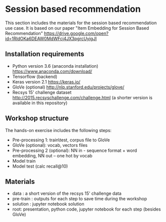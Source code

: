 # Session based recommendation
This section includes the materials for the session based recommendation use case.
It is based on our paper "Item Embedding for Session Based Recommendation" https://drive.google.com/open?id=1RIdOKa6DEAW0MdWFcj4JX3pgrcUyigJI

## Installation requirements 
- Python version 3.6 (anaconda installation)  https://www.anaconda.com/download/
- Tensorflow (backend) 
- Keras version 2.1 https://keras.io/
- GloVe (optional) http://nlp.stanford.edu/projects/glove/
- Recsys 15' challenge dataset http://2015.recsyschallenge.com/challenge.html (a shorter version is available in this repository)

## Workshop structure
The hands-on exercise includes the following steps:
- Pre-processing 1: train\test, corpus file to GloVe
- GloVe (optional): vocab, vectors files
- Pre-processing 2 (optional):  NN in - sequence format + word embedding, NN out – one hot by vocab
- Model train
- Model test (calc recall@10)

## Materials
- data : a short version of the recsys 15' challenge data
- pre-train : outputs for each step to save time during the workshop
- solution : jupyter notebook solution
- root: presentation, python code, jupyter notebook for each step (besides GloVe)



